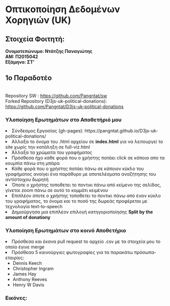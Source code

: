 # Οπτικοποίηση Δεδομένων Χορηγιών (UK)

## Στοιχεία Φοιτητή:
<strong>Ονοματεπώνυμο: Ντάτζης Παναγιώτης<br>
ΑΜ: Π2015042<br>
Εξάμηνο: ΣΤ'<br></strong>

## 1ο Παραδοτέο
<br>Repository SW : https://github.com/Pangntat/sw
<br>Forked Repository (D3js-uk-political-donations): https://github.com/Pangntat/D3js-uk-political-donations

### Υλοποίηση Ερωτημάτων στο Αποθετήριό μου

<or>
  <li>Σύνδεσμος Εργασίας (gh-pages): https://pangntat.github.io/D3js-uk-political-donations/</li>
  <li>Αλλαξα το όνομα του .html αρχείου σε <b>index.html</b> για να λειτουργεί το site χωρίς την κατάληξη σε full-viz.html</li>
  <li>Άλλαξα τα χρώματα του γραφήματος</li>
  <li>Πρόσθεσα ήχο κάθε φορά που ο χρήστης πατάει click σε κάποια απο τα κουμπία πάνω στη μπάρα</li>
  <li>Κάθε φορά που ο χρήστης πατάει πάνω σε κάποιον κύκλο του γραφήματος ανοίγει ένα παράθυρο με αποτελέσματα αναζήτησης του αντίστοιχου δωρητή</li>
  <li>Όποτε ο χρήστης τοποθετει το ποντικι πάνω από κείμενο της σελίδας, γίνεται zoom πάνω σε αυτό το κομμάτι κειμένου</li>
  <li>Επιπλέον όποτε ο χρήστης τοποθετει το ποντικι πάνω από έναν κύκλο του γραφήματος, το όνομα και το ποσό της δωρεάς προφέρεται με τεχνολογία text-to-speech</li>
  <li>Δημιούργησα μια επιπλέον επιλογή κατηγοριοποίησης <b>Split by the amount of donationy</b></li>
</or>

### Υλοποίηση Ερωτημάτων στο κοινό Αποθετήριο
<or>
  <li>Πρόσθεσα και έκανα pull request το αρχείο .csv με τα στοιχεία μου το οποίο έγινε merge</li>
  <li>Πρόσθεσα 5 καινούργιες φωτογραφίες για τα παρακάτω πρόσωπα-εταιρίες:<ul>
        <li>Dennis Keech</li>
        <li>Christopher Ingram</li>
        <li>James Hay</li>
        <li>Anthony Reeves</li>
        <li>Henry W Davis</li>
        </ul></li>
</or>

### Εικόνες:

